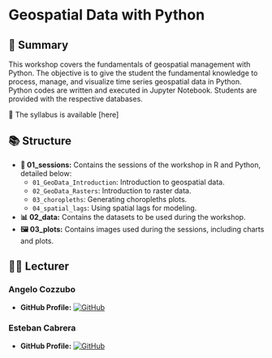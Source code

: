 # Geospatial Data with Python
## 📄 Summary

This workshop covers the fundamentals of geospatial management with Python. The objective is to give the student the fundamental knowledge to process, manage, and visualize time series geospatial data in Python. Python codes are written and executed in Jupyter Notebook. Students are provided with the respective databases. 

📑 The syllabus is available [here]

## 📚 Structure
- **📅 01_sessions:** Contains the sessions of the workshop in R and Python, detailed below:
  - `01_GeoData_Introduction`: Introduction to geospatial data.
  - `02_GeoData_Rasters`: Introduction to raster data.
  - `03_choropleths`: Generating choropleths plots.
  - `04_spatial_lags`: Using spatial lags for modeling.
- **📊 02_data:** Contains the datasets to be used during the workshop.
- **🖼️ 03_plots:** Contains images used during the sessions, including charts and plots.

## 👨‍🏫 Lecturer

### Angelo Cozzubo
- **GitHub Profile:** [![GitHub](https://img.shields.io/badge/-GitHub-black?style=flat-square&logo=github)](https://github.com/acozzubo)

### Esteban Cabrera
- **GitHub Profile:** [![GitHub](https://img.shields.io/badge/-GitHub-black?style=flat-square&logo=github)](https://github.com/estcab00)

